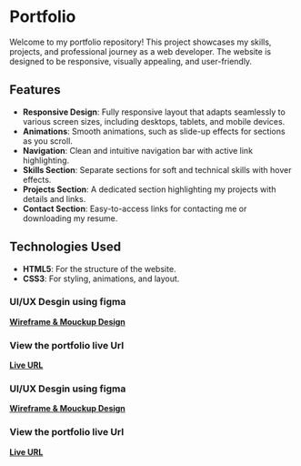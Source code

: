 # Portfolio

Welcome to my portfolio repository! This project showcases my skills, projects, and professional journey as a web developer. The website is designed to be responsive, visually appealing, and user-friendly.

## Features

- **Responsive Design**: Fully responsive layout that adapts seamlessly to various screen sizes, including desktops, tablets, and mobile devices.
- **Animations**: Smooth animations, such as slide-up effects for sections as you scroll.
- **Navigation**: Clean and intuitive navigation bar with active link highlighting.
- **Skills Section**: Separate sections for soft and technical skills with hover effects.
- **Projects Section**: A dedicated section highlighting my projects with details and links.
- **Contact Section**: Easy-to-access links for contacting me or downloading my resume.

## Technologies Used

- **HTML5**: For the structure of the website.
- **CSS3**: For styling, animations, and layout.

### UI/UX Desgin using figma
[**Wireframe & Mouckup Design**](https://www.figma.com/design/QqtECUQdVTrKhmQh5GWgut/Portfolio-Design?node-id=0-1&t=mIP29msyESgZTq1O-1)

### View the portfolio live Url
[**Live URL**](https://noorsroor.github.io/Portfolio/)


### UI/UX Desgin using figma
[**Wireframe & Mouckup Design**](https://www.figma.com/design/QqtECUQdVTrKhmQh5GWgut/Portfolio-Design?node-id=0-1&t=mIP29msyESgZTq1O-1)

### View the portfolio live Url
[**Live URL**](https://noorsroor.github.io/Portfolio/)